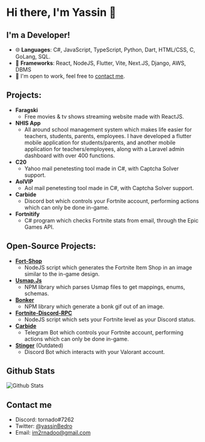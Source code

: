 # Hi there, I'm Yassin 👋

## I'm a Developer!
- 🌐 **Languages**: C#, JavaScript, TypeScript, Python, Dart, HTML/CSS, C, GoLang, SQL.
- 🔭 **Frameworks**: React, NodeJS, Flutter, Vite, Next.JS, Django, AWS, DBMS
- 🌱 I'm open to work, feel free to [contact me](#contact-me).

## Projects:
* **Faragski**
  * Free movies & tv shows streaming website made with ReactJS.
* **NHIS App**
  * All around school management system which makes life easier for teachers, students, parents, employees. I have developed a flutter mobile application for students/parents, and another mobile application for teachers/employees, along with a Laravel admin dashboard with over 400 functions.
* **C20**
  * Yahoo mail penetesting tool made in C#, with Captcha Solver support.
* **AolVIP**
  * Aol mail penetesting tool made in C#, with Captcha Solver support.
* **Carbide**
  * Discord bot which controls your Fortnite account, performing actions which can only be done in-game.
* **Fortnitify**
   * C# program which checks Fortnite stats from email, through the Epic Games API.

## Open-Source Projects:
* **[Fort-Shop](https://github.com/im2rnado/Fort-Shop)**
  * NodeJS script which generates the Fortnite Item Shop in an image similar to the in-game design.
* **[Usmap.Js](https://github.com/im2rnado/Usmap.js)**
  * NPM library which parses Usmap files to get mappings, enums, schemas.
* **[Bonker](https://github.com/im2rnado/Bonker.js)**
  * NPM library which generate a bonk gif out of an image.
* **[Fortnite-Discord-RPC](https://github.com/im2rnado/Fortnite-Discord-RPC)**
  * NodeJS script which sets your Fortnite level as your Discord status.
* **[Carbide](https://t.me/CarbideFNBot)**
  * Telegram Bot which controls your Fortnite account, performing actions which can only be done in-game.
* **[Stinger](https://github.com/im2rnado/Stinger-Help)** (Outdated)
  * Discord Bot which interacts with your Valorant account.

## Github Stats
<img src="https://github-readme-stats.vercel.app/api?username=im2rnado&show_icons=true&theme=light&count_private=true" alt="Github Stats"/>

## Contact me
- Discord: tornado#7262
- Twitter: [@yassinBedro](https://x.com/yassinBedro)
- Email: im2rnadoo@gmail.com
